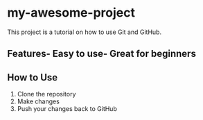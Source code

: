 # my-awesome-project
 This project is a tutorial on how to use Git and GitHub.
 ## Features- Easy to use- Great for beginners
 ## How to Use
 1. Clone the repository
 2. Make changes
 3. Push your changes back to GitHub
